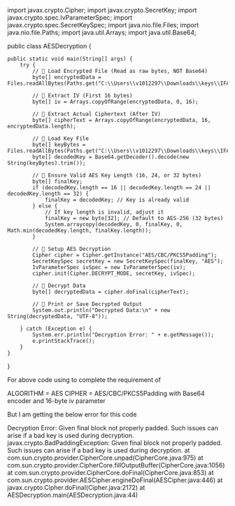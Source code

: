 import javax.crypto.Cipher;
import javax.crypto.SecretKey;
import javax.crypto.spec.IvParameterSpec;
import javax.crypto.spec.SecretKeySpec;
import java.nio.file.Files;
import java.nio.file.Paths;
import java.util.Arrays;
import java.util.Base64;

public class AESDecryption {

    public static void main(String[] args) {
        try {
            // 🔹 Load Encrypted File (Read as raw bytes, NOT Base64)
            byte[] encryptedData = Files.readAllBytes(Paths.get("C:\\Users\\v1012297\\Downloads\\keys\\IFAMS_SCH10_20240331_002_Encrypted"));

            // 🔹 Extract IV (First 16 bytes)
            byte[] iv = Arrays.copyOfRange(encryptedData, 0, 16);

            // 🔹 Extract Actual Ciphertext (After IV)
            byte[] cipherText = Arrays.copyOfRange(encryptedData, 16, encryptedData.length);

            // 🔹 Load Key File
            byte[] keyBytes = Files.readAllBytes(Paths.get("C:\\Users\\v1012297\\Downloads\\keys\\IFAMS_SCH10_20240331_002_Dynamic_Key.key"));
            byte[] decodedKey = Base64.getDecoder().decode(new String(keyBytes).trim());

            // 🔹 Ensure Valid AES Key Length (16, 24, or 32 bytes)
            byte[] finalKey;
            if (decodedKey.length == 16 || decodedKey.length == 24 || decodedKey.length == 32) {
                finalKey = decodedKey; // Key is already valid
            } else {
                // If key length is invalid, adjust it
                finalKey = new byte[32]; // Default to AES-256 (32 bytes)
                System.arraycopy(decodedKey, 0, finalKey, 0, Math.min(decodedKey.length, finalKey.length));
            }

            // 🔹 Setup AES Decryption
            Cipher cipher = Cipher.getInstance("AES/CBC/PKCS5Padding");
            SecretKeySpec secretKey = new SecretKeySpec(finalKey, "AES");
            IvParameterSpec ivSpec = new IvParameterSpec(iv);
            cipher.init(Cipher.DECRYPT_MODE, secretKey, ivSpec);

            // 🔹 Decrypt Data
            byte[] decryptedData = cipher.doFinal(cipherText);

            // 🔹 Print or Save Decrypted Output
            System.out.println("Decrypted Data:\n" + new String(decryptedData, "UTF-8"));

        } catch (Exception e) {
            System.err.println("Decryption Error: " + e.getMessage());
            e.printStackTrace();
        }
    }


}

For above code using to complete the requirement of 

ALGORITHM = AES
CIPHER = AES/CBC/PKCS5Padding
with Base64 encoder and 16-byte iv parameter


But I am getting the below error for this code 

Decryption Error: Given final block not properly padded. Such issues can arise if a bad key is used during decryption.
javax.crypto.BadPaddingException: Given final block not properly padded. Such issues can arise if a bad key is used during decryption.
	at com.sun.crypto.provider.CipherCore.unpad(CipherCore.java:975)
	at com.sun.crypto.provider.CipherCore.fillOutputBuffer(CipherCore.java:1056)
	at com.sun.crypto.provider.CipherCore.doFinal(CipherCore.java:853)
	at com.sun.crypto.provider.AESCipher.engineDoFinal(AESCipher.java:446)
	at javax.crypto.Cipher.doFinal(Cipher.java:2172)
	at AESDecryption.main(AESDecryption.java:44)
